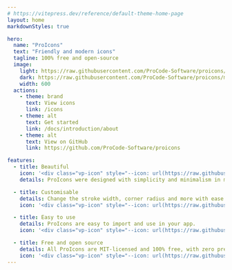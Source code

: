 ```yaml
---
# https://vitepress.dev/reference/default-theme-home-page
layout: home
markdownStyles: true

hero:
  name: "ProIcons"
  text: "Friendly and modern icons"
  tagline: 100% free and open-source
  image:
    light: https://raw.githubusercontent.com/ProCode-Software/proicons/main/.github/images/github-cover_light.png
    dark: https://raw.githubusercontent.com/ProCode-Software/proicons/main/.github/images/github-cover_dark.png
    width: 600
  actions:
    - theme: brand
      text: View icons
      link: /icons
    - theme: alt
      text: Get started
      link: /docs/introduction/about
    - theme: alt
      text: View on GitHub
      link: https://github.com/ProCode-Software/proicons

features:
  - title: Beautiful
    icon: '<div class="vp-icon" style="--icon: url(https://raw.githubusercontent.com/ProCode-Software/proicons/main/icons/svg/sparkle.svg)"></div>'
    details: ProIcons were designed with simplicity and minimalism in mind.

  - title: Customisable
    details: Change the stroke width, corner radius and more with ease
    icon: '<div class="vp-icon" style="--icon: url(https://raw.githubusercontent.com/ProCode-Software/proicons/main/icons/svg/color-palette.svg)"></div>'

  - title: Easy to use
    details: ProIcons are easy to import and use in your app.
    icon: '<div class="vp-icon" style="--icon: url(https://raw.githubusercontent.com/ProCode-Software/proicons/main/icons/svg/box.svg)"></div>'

  - title: Free and open source
    details: All ProIcons are MIT-licensed and 100% free, with zero premium icons.
    icon: '<div class="vp-icon" style="--icon: url(https://raw.githubusercontent.com/ProCode-Software/proicons/main/icons/svg/chevron-right.svg)"></div>'
---
```

<script setup>

</script>